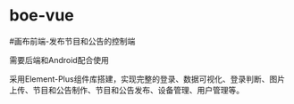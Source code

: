 # boe-vue

#画布前端-发布节目和公告的控制端

需要后端和Android配合使用

采用Element-Plus组件库搭建，实现完整的登录、数据可视化、登录判断、图片上传、节目和公告制作、节目和公告发布、设备管理、用户管理等。
